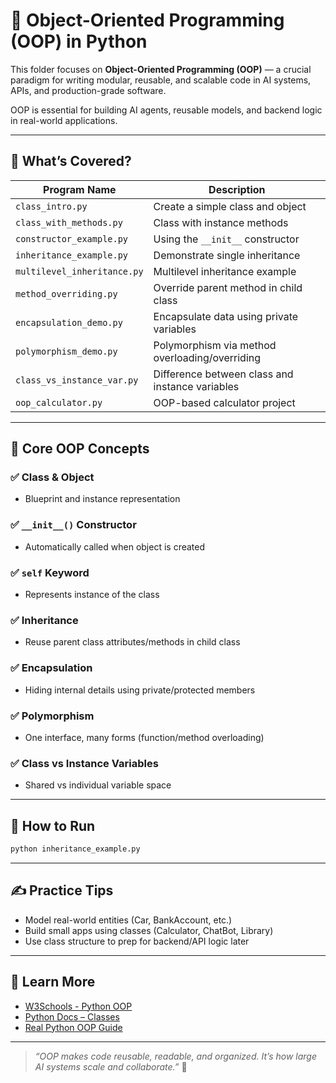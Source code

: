 # 🧱 Object-Oriented Programming (OOP) in Python

This folder focuses on **Object-Oriented Programming (OOP)** — a crucial paradigm for writing modular, reusable, and scalable code in AI systems, APIs, and production-grade software.

OOP is essential for building AI agents, reusable models, and backend logic in real-world applications.

---

## 🧠 What’s Covered?

| Program Name                | Description                                     |
| --------------------------- | ----------------------------------------------- |
| `class_intro.py`            | Create a simple class and object                |
| `class_with_methods.py`     | Class with instance methods                     |
| `constructor_example.py`    | Using the `__init__` constructor                |
| `inheritance_example.py`    | Demonstrate single inheritance                  |
| `multilevel_inheritance.py` | Multilevel inheritance example                  |
| `method_overriding.py`      | Override parent method in child class           |
| `encapsulation_demo.py`     | Encapsulate data using private variables        |
| `polymorphism_demo.py`      | Polymorphism via method overloading/overriding  |
| `class_vs_instance_var.py`  | Difference between class and instance variables |
| `oop_calculator.py`         | OOP-based calculator project                    |

---

## 🔧 Core OOP Concepts

### ✅ Class & Object

* Blueprint and instance representation

### ✅ `__init__()` Constructor

* Automatically called when object is created

### ✅ `self` Keyword

* Represents instance of the class

### ✅ Inheritance

* Reuse parent class attributes/methods in child class

### ✅ Encapsulation

* Hiding internal details using private/protected members

### ✅ Polymorphism

* One interface, many forms (function/method overloading)

### ✅ Class vs Instance Variables

* Shared vs individual variable space

---

## 🧪 How to Run

```bash
python inheritance_example.py
```

---

## ✍️ Practice Tips

* Model real-world entities (Car, BankAccount, etc.)
* Build small apps using classes (Calculator, ChatBot, Library)
* Use class structure to prep for backend/API logic later

---

## 🔗 Learn More

* [W3Schools - Python OOP](https://www.w3schools.com/python/python_classes.asp)
* [Python Docs – Classes](https://docs.python.org/3/tutorial/classes.html)
* [Real Python OOP Guide](https://realpython.com/python3-object-oriented-programming/)

---

> *“OOP makes code reusable, readable, and organized. It’s how large AI systems scale and collaborate.”* 🧠
